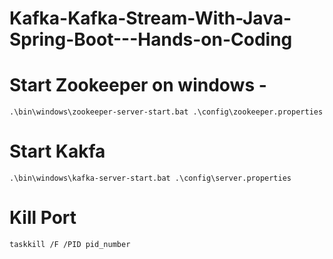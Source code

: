
# Kafka-Kafka-Stream-With-Java-Spring-Boot---Hands-on-Coding

# Start Zookeeper on windows - 

`.\bin\windows\zookeeper-server-start.bat .\config\zookeeper.properties`

# Start Kakfa

`.\bin\windows\kafka-server-start.bat .\config\server.properties`

# Kill Port

`taskkill /F /PID pid_number`
